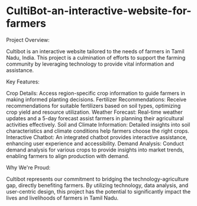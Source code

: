 # CultiBot-an-interactive-website-for-farmers
Project Overview:

Cultibot is an interactive website tailored to the needs of farmers in Tamil Nadu, India. This project is a culmination of efforts to support the farming community by leveraging technology to provide vital information and assistance.



Key Features:

Crop Details: Access region-specific crop information to guide farmers in making informed planting decisions.
Fertilizer Recommendations: Receive recommendations for suitable fertilizers based on soil types, optimizing crop yield and resource utilization.
Weather Forecast: Real-time weather updates and a 5-day forecast assist farmers in planning their agricultural activities effectively.
Soil and Climate Information: Detailed insights into soil characteristics and climate conditions help farmers choose the right crops.
Interactive Chatbot: An integrated chatbot provides interactive assistance, enhancing user experience and accessibility.
Demand Analysis: Conduct demand analysis for various crops to provide insights into market trends, enabling farmers to align production with demand.


Why We're Proud:

Cultibot represents our commitment to bridging the technology-agriculture gap, directly benefiting farmers. By utilizing technology, data analysis, and user-centric design, this project has the potential to significantly impact the lives and livelihoods of farmers in Tamil Nadu.
